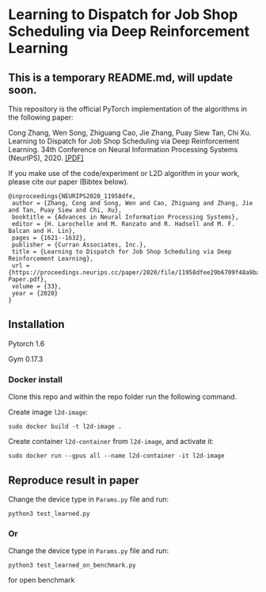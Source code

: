 # Learning to Dispatch for Job Shop Scheduling via Deep Reinforcement Learning

## This is a temporary README.md, will update soon.

This repository is the official PyTorch implementation of the algorithms in the following paper: 

Cong Zhang, Wen Song, Zhiguang Cao, Jie Zhang, Puay Siew Tan, Chi Xu. Learning to Dispatch for Job Shop Scheduling via Deep Reinforcement Learning. 34th Conference on Neural Information Processing Systems (NeurIPS), 2020. [\[PDF\]](https://proceedings.neurips.cc/paper/2020/file/11958dfee29b6709f48a9ba0387a2431-Paper.pdf)


If you make use of the code/experiment or L2D algorithm in your work, please cite our paper (Bibtex below).
```
@inproceedings{NEURIPS2020_11958dfe,
 author = {Zhang, Cong and Song, Wen and Cao, Zhiguang and Zhang, Jie and Tan, Puay Siew and Chi, Xu},
 booktitle = {Advances in Neural Information Processing Systems},
 editor = {H. Larochelle and M. Ranzato and R. Hadsell and M. F. Balcan and H. Lin},
 pages = {1621--1632},
 publisher = {Curran Associates, Inc.},
 title = {Learning to Dispatch for Job Shop Scheduling via Deep Reinforcement Learning},
 url = {https://proceedings.neurips.cc/paper/2020/file/11958dfee29b6709f48a9ba0387a2431-Paper.pdf},
 volume = {33},
 year = {2020}
}
```

## Installation
Pytorch 1.6

Gym 0.17.3

### Docker install
Clone this repo and within the repo folder run the following command.

Create image `l2d-image`:
```commandline
sudo docker build -t l2d-image .
```

Create container `l2d-container` from `l2d-image`, and activate it:
```commandline
sudo docker run --gpus all --name l2d-container -it l2d-image
```

## Reproduce result in paper
Change the device type in ```Params.py``` file and run:
```
python3 test_learned.py
```

### Or
Change the device type in ```Params.py``` file and run:
```
python3 test_learned_on_benchmark.py
```
for open benchmark
